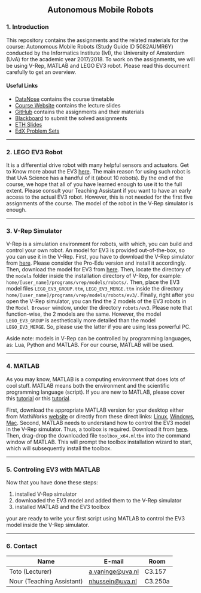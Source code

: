 ## <center>Autonomous Mobile Robots</center>

### 1. Introduction
This repository contains the assignments and the related materials for the course: Autonomous Mobile Robots (Study Guide ID 5082AUMR6Y) conducted by the Informatics Institute (IvI), the University of Amsterdam (UvA) for the academic year 2017/2018. To work on the assignments, we will be using V-Rep, MATLAB and LEGO EV3 robot. Please read this document carefully to get an overview.

#### Useful Links

- [DataNose](https://datanose.nl/#course[61400]) contains the course timetable
- [Course Website](https://staff.fnwi.uva.nl/a.vaninge/amr/amr.html) contains the lecture slides
- [GitHub](https://github.com/noureldien/UvA-AMR-2018/) contains the assignments and their materials
- [Blackboard](http://blackboard.ic.uva.nl/webapps/portal/frameset.jsp?tab_id=_2_1&url=%2fwebapps%2fblackboard%2fexecute%2flauncher%3ftype%3dCourse%26id%3d_215425_1%26url%3d) to submit the solved assignments
- [ETH Slides](http://www.asl.ethz.ch/education/lectures/autonomous_mobile_robots/spring-2017.html)
- [EdX Problem Sets](http://www.asl.ethz.ch/education/lectures/autonomous_mobile_robots/spring-2017.html)

---
### 2. LEGO EV3 Robot

It is a differential drive robot with many helpful sensors and actuators. Get to Know more about the EV3 [here](https://www.lego.com/en-us/mindstorms/products/mindstorms-ev3-31313). The main reason for using such robot is that UvA Science has a handful of it (about 10 robots). By the end of the course, we hope that all of you have learned enough to use it to the full extent. Please consult your Teaching Assistant if you want to have an early access to the actual EV3 robot. However, this is not needed for the first five assignments of the course. The model of the robot in the V-Rep simulator is enough.

---
### 3. V-Rep Simulator

V-Rep is a simulation environment for robots, with which, you can build and control your own robot. An model for EV3 is provided out-of-the-box, so you can use it in the V-Rep. First, you have to download the V-Rep simulator from [here](http://www.coppeliarobotics.com/downloads.html). Please consider the Pro-Edu version and install it accordingly. Then, download the model for EV3 from [here](https://github.com/noureldien/UvA-AMR-2018/tree/master/ev3_models_for_vrep). Then, locate the directory of the `models` folder inside the installation directory of V-Rep, for example: `home/[user_name]/programs/vrep/models/robots/`. Then, place the EV3 model files `LEGO_EV3_GROUP.ttm`, `LEGO_EV3_MERGE.ttm` inside the directory `home/[user_name]/programs/vrep/models/robots/ev3/`. Finally, right after you open the V-Rep simulator, you can find the 2 models of the EV3 robots in the `Model Browser` window, under the directory `robots/ev3`. Please note that function-wise, the 2 models are the same. However, the model `LEGO_EV3_GROUP` is aesthetically more detailed than the model `LEGO_EV3_MERGE`. So, please use the latter if you are using less powerful PC.

Aside note: models in V-Rep can be controlled by programming languages, as: Lua, Python and MATLAB. For our course, MATLAB will be used.

---
### 4. MATLAB

As you may know, MATLAB is a computing environment that does lots of cool stuff. MATLAB means both the environment and the scientific programming language (script). If you are new to MATLAB, please cover this [tutorial](https://matlabacademy.mathworks.com/R2017b/portal.html?course=gettingstarted) or this [tutorial](https://nl.mathworks.com/support/learn-with-matlab-tutorials.html).

First, download the appropriate MATLAB version for your desktop either from MathWorks [website](https://nl.mathworks.com/downloads/) or directly from these direct links: [Linux](http://esd.mathworks.com/R2017b/Linux_x86_64/INST_804402/matlab_R2017b_glnxa64.zip?__gda__=1517933412_11845961ebf4e1e84c581bfa3058a15b&dl_id=BXzxABGy&ext=.zip), [Windows](http://esd.mathworks.com/R2017b/win64/INST_369017/matlab_R2017b_win64.exe?__gda__=1517933412_9feee9366956f6f1cf6ed592aa015e0a&dl_id=BXzxABGy&ext=.exe), [Mac](http://esd.mathworks.com/R2017b/Mac_OS_X_Intel_64/INST_414972/matlab_R2017b_maci64.dmg.zip?__gda__=1517933412_d3091a0f8eaaf005acdbb7af447e9aff&dl_id=BXzxABGy&ext=.zip). Second, MATLAB needs to understand how to control the EV3 model in the V-Rep simulator. Thus, a toolbox is required. Download it from [here](https://github.com/noureldien/UvA-AMR-2018/tree/master/ev3_toolbox_for_matlab). Then, drag-drop the downloaded file `toolbox_x64.mltbx` into the command window of MATLAB. This will prompt the toolbox installation wizard to start, which will subsequently install the toolbox.

----
### 5. Controling EV3 with MATLAB

Now that you have done these steps:
1. installed V-Rep simulator
2. downloaded the EV3 model and added them to the V-Rep simulator
3. installed MATLAB and the EV3 toolbox

your are ready to write your first script using MATLAB to control the EV3 model inside the V-Rep simulator.

---
### 6. Contact

| Name | E-mail | Room |
| -------- | -------- | -------- |
| Toto (Lecturer) | a.vaninge@uva.nl | C3.157
| Nour (Teaching Assistant) | nhussein@uva.nl | C3.250a


